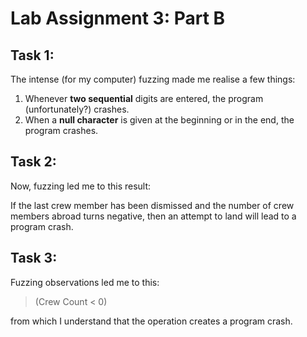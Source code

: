 # Lab Assignment 3: Part B

## Task 1:

The intense (for my computer) fuzzing made me realise a few things:
    
1. Whenever **two sequential** digits are entered, the program (unfortunately?) crashes.
2. When a **null character** is given at the beginning or in the end, the program crashes.

## Task 2:

Now, fuzzing led me to this result:

If the last crew member has been dismissed and the number of crew members abroad turns negative, then an attempt to land will lead to a program crash.

## Task 3: 

Fuzzing observations led me to this:

> (Crew Count < 0)

from which I understand that the operation creates a program crash.

